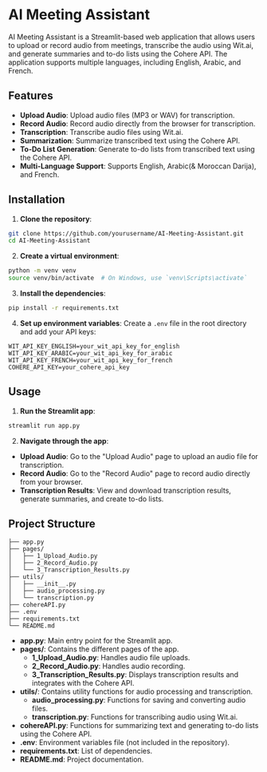 # AI Meeting Assistant

AI Meeting Assistant is a Streamlit-based web application that allows users to upload or record audio from meetings, transcribe the audio using Wit.ai, and generate summaries and to-do lists using the Cohere API. The application supports multiple languages, including English, Arabic, and French.

## Features

- **Upload Audio**: Upload audio files (MP3 or WAV) for transcription.
- **Record Audio**: Record audio directly from the browser for transcription.
- **Transcription**: Transcribe audio files using Wit.ai.
- **Summarization**: Summarize transcribed text using the Cohere API.
- **To-Do List Generation**: Generate to-do lists from transcribed text using the Cohere API.
- **Multi-Language Support**: Supports English, Arabic(& Moroccan Darija), and French.

## Installation

1. **Clone the repository**:
  ```sh
  git clone https://github.com/yourusername/AI-Meeting-Assistant.git
  cd AI-Meeting-Assistant
  ```

2. **Create a virtual environment**:
  ```sh
  python -m venv venv
  source venv/bin/activate  # On Windows, use `venv\Scripts\activate`
  ```

3. **Install the dependencies**:
  ```sh
  pip install -r requirements.txt
  ```

4. **Set up environment variables**:
  Create a `.env` file in the root directory and add your API keys:
  ```env
  WIT_API_KEY_ENGLISH=your_wit_api_key_for_english
  WIT_API_KEY_ARABIC=your_wit_api_key_for_arabic
  WIT_API_KEY_FRENCH=your_wit_api_key_for_french
  COHERE_API_KEY=your_cohere_api_key
  ```

## Usage

1. **Run the Streamlit app**:
  ```sh
  streamlit run app.py
  ```

2. **Navigate through the app**:
  - **Upload Audio**: Go to the "Upload Audio" page to upload an audio file for transcription.
  - **Record Audio**: Go to the "Record Audio" page to record audio directly from your browser.
  - **Transcription Results**: View and download transcription results, generate summaries, and create to-do lists.

## Project Structure
```
├── app.py
├── pages/
│   ├── 1_Upload_Audio.py
│   ├── 2_Record_Audio.py
│   └── 3_Transcription_Results.py
├── utils/
│   ├── __init__.py
│   ├── audio_processing.py
│   └── transcription.py
├── cohereAPI.py
├── .env
├── requirements.txt
└── README.md
```

- **app.py**: Main entry point for the Streamlit app.
- **pages/**: Contains the different pages of the app.
  - **1_Upload_Audio.py**: Handles audio file uploads.
  - **2_Record_Audio.py**: Handles audio recording.
  - **3_Transcription_Results.py**: Displays transcription results and integrates with the Cohere API.
- **utils/**: Contains utility functions for audio processing and transcription.
  - **audio_processing.py**: Functions for saving and converting audio files.
  - **transcription.py**: Functions for transcribing audio using Wit.ai.
- **cohereAPI.py**: Functions for summarizing text and generating to-do lists using the Cohere API.
- **.env**: Environment variables file (not included in the repository).
- **requirements.txt**: List of dependencies.
- **README.md**: Project documentation.

